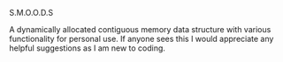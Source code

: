S.M.O.O.D.S

A dynamically allocated contiguous memory data structure with various functionality for personal use.
If anyone sees this I would appreciate any helpful suggestions as I am new to coding.
